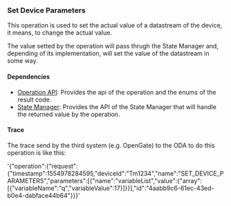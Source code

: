 ### Set Device Parameters

This operation is used to set the actual value of a datastream of the device, it means, to change the actual value.

The value setted by the operation will pass thrugh the State Manager and, depending of its implementation, will set the value 
of the datastream in some way.

#### Dependencies

* [Operation API](README.md): Provides the api of the operation and the enums of the result code.
* [State Manager](../statemanager/README.md): Provides the API of the State Manager that will handle the returned value by the operation.

#### Trace

The trace send by the third system (e.g. OpenGate) to the ODA to do this operation is like this:

'{"operation":{"request":{"timestamp":1554978284595,"deviceId":"Tm1234","name":"SET_DEVICE_PARAMETERS","parameters":[{"name":"variableList","value":{"array":[{"variableName":"q","variableValue":17}]}}],"id":"4aabb9c6-61ec-43ed-b0e4-dabface44b64"}}}'